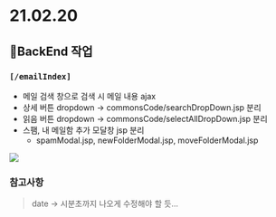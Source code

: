 # 21.02.20

## 🎈BackEnd 작업

### `[/emailIndex]`
- 메일 검색 창으로 검색 시 메일 내용 ajax
- 상세 버튼 dropdown -> commonsCode/searchDropDown.jsp 분리 
- 읽음 버튼 dropdown -> commonsCode/selectAllDropDown.jsp 분리 
- 스팸, 내 메일함 추가 모달창 jsp 분리
    - spamModal.jsp, newFolderModal.jsp, moveFolderModal.jsp

![](https://images.velog.io/images/withcolinsong/post/63a70aad-e41c-4519-a865-2b9e3f9a4057/ezgif.com-gif-maker%20(3).gif)

### 참고사항
> date -> 시분초까지 나오게 수정해야 할 듯...